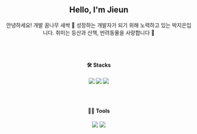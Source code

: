 <div align="center">
  
## Hello, I'm Jieun  
안녕하세요! 개발 꿈나무 새싹 🌱
성장하는 개발자가 되기 위해 노력하고 있는 박지은입니다. 
취미는 등산과 산책, 반려동물을 사랑합니다 💟

<br />
<br />

#### 🛠️ Stacks
##### <img src="https://img.shields.io/badge/Java-007396?style=for-the-badge&logo=java&logoColor=white"> <img src="https://img.shields.io/badge/spring-6DB33F?style=for-the-badge&logo=spring&logoColor=white"> <img src="https://img.shields.io/badge/mysql-4479A1?style=for-the-badge&logo=mysql&logoColor=white">
<br />

#### 💪🏼 Tools
##### <img src="https://img.shields.io/badge/IntelliJ IDEA-000000?style=flat-square&logo=intellijidea&logoColor=white"/> <img src="https://img.shields.io/badge/Eclipse IDE-2C2255?style=flat-square&logo=eclipseide&logoColor=white"/>
<br />

</div>
